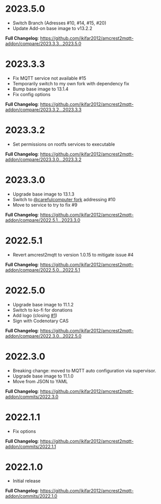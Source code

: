 # 2023.5.0

- Switch Branch (Adresses #10, #14, #15, #20)
- Update Add-on base image to v13.2.2

**Full Changelog**: https://github.com/ikifar2012/amcrest2mqtt-addon/compare/2023.3.3...2023.5.0

# 2023.3.3

- Fix MQTT service not available #15
- Temporarily switch to my own fork with dependency fix
- Bump base image to 13.1.4
- Fix config options

**Full Changelog**: https://github.com/ikifar2012/amcrest2mqtt-addon/compare/2023.3.2...2023.3.3

# 2023.3.2

- Set permissions on rootfs services to executable

**Full Changelog**: https://github.com/ikifar2012/amcrest2mqtt-addon/compare/2023.3.0...2023.3.2

# 2023.3.0

- Upgrade base image to 13.1.3
- Switch to [@carefulcomputer fork](https://github.com/carefulcomputer/amcrest2mqtt) addressing #10
- Move to service to try to fix #9

**Full Changelog**: https://github.com/ikifar2012/amcrest2mqtt-addon/compare/2022.5.1...2023.3.0

# 2022.5.1

- Revert amcrest2mqtt to version 1.0.15 to mitigate issue #4

**Full Changelog**: https://github.com/ikifar2012/amcrest2mqtt-addon/compare/2022.5.0...2022.5.1

# 2022.5.0

- Upgrade base image to 11.1.2
- Switch to ko-fi for donations
- Add logo (closing [#1](https://github.com/ikifar2012/amcrest2mqtt-addon/issues/1))
- Sign with Codenotary CAS

**Full Changelog**: https://github.com/ikifar2012/amcrest2mqtt-addon/compare/2022.3.0...2022.5.0

# 2022.3.0

- Breaking change: moved to MQTT auto configuration via supervisor.
- Upgrade base image to 11.1.0
- Move from JSON to YAML

**Full Changelog**: https://github.com/ikifar2012/amcrest2mqtt-addon/commits/2022.3.0

# 2022.1.1

- Fix options

**Full Changelog**: https://github.com/ikifar2012/amcrest2mqtt-addon/commits/2022.1.1

# 2022.1.0

- Initial release

**Full Changelog**: https://github.com/ikifar2012/amcrest2mqtt-addon/commits/2022.1.0
